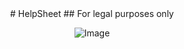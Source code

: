 <div align="center">
# HelpSheet
## For legal purposes only

![Image](https://github.com/user-attachments/assets/5977f8b4-7d94-404f-8495-811e5839e213)
<br>
</div>
